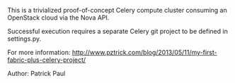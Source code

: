 This is a trivialized proof-of-concept Celery compute cluster consuming an OpenStack cloud via the Nova API.

Successful execution requires a separate Celery git project to be defined in settings.py.

For more information: http://www.pztrick.com/blog/2013/05/11/my-first-fabric-plus-celery-project/

Author: Patrick Paul